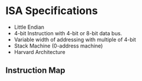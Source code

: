 # ISA Specifications
* Little Endian
* 4-bit Instruction with 4-bit or 8-bit data bus.
* Variable width of addressing with multiple of 4-bit
* Stack Machine (0-address machine)
* Harvard Architecture
## Instruction Map
